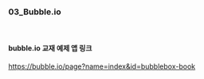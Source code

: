 ### 03_Bubble.io
<br>


#### bubble.io 교재 예제 앱 링크
https://bubble.io/page?name=index&id=bubblebox-book
<br>
<br>

